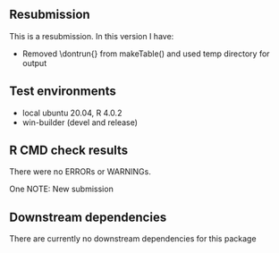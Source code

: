 ## Resubmission
This is a resubmission. In this version I have:

* Removed \dontrun{} from makeTable() and used temp directory for output

## Test environments
* local ubuntu 20.04, R 4.0.2
* win-builder (devel and release)

## R CMD check results
There were no ERRORs or WARNINGs.

One NOTE:
New submission

## Downstream dependencies
There are currently no downstream dependencies for this package
